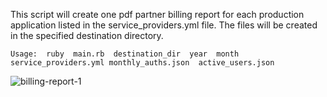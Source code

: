 This script will create one pdf partner billing report for each production application listed in the 
service_providers.yml file.  The files will be created in the specified destination directory.  

`Usage:  ruby  main.rb  destination_dir  year  month  service_providers.yml monthly_auths.json  active_users.json`

![billing-report-1](https://user-images.githubusercontent.com/34244063/74994013-d7863080-541a-11ea-84b7-1b0975ec8cb7.png)
